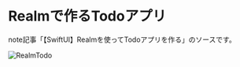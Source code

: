 # Realmで作るTodoアプリ

note記事「【SwiftUI】Realmを使ってTodoアプリを作る」のソースです。

![RealmTodo](https://assets.st-note.com/production/uploads/images/68531493/rectangle_large_type_2_723cd43b706cb9b212f40f31b993e6e6.png)

